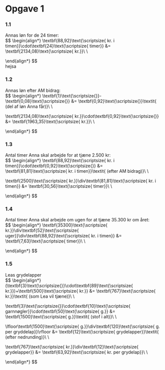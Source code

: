 <span style="font-size:0">
# elia2115, tårnbygårdskolen
</span>

# Opgave 1
### 1.1  
Annas løn for de 24 timer:  
$$
\begin{align*}
\textbf{88,92}\text{\scriptsize{ kr. i timen}}\cdot\textbf{24}\text{\scriptsize{ timer}} &= \textbf{2134,08}\text{\scriptsize{ kr.}}\\ \\ 

\end{align*}
$$  
hejsa  
### 1.2  
Annas løn efter AM bidrag:  
$$
\begin{align*}
\textbf{1}\text{\scriptsize{}}-\textbf{0,08}\text{\scriptsize{}} &= \textbf{0,92}\text{\scriptsize{}}\textit{ (del af løn Anna får)}\\ \\ 

\textbf{2134,08}\text{\scriptsize{ kr.}}\cdot\textbf{0,92}\text{\scriptsize{}} &= \textbf{1963,35}\text{\scriptsize{ kr.}}\\ \\ 

\end{align*}
$$  
### 1.3  
Antal timer Anna skal arbejde for at tjæne 2.500 kr:  
$$
\begin{align*}
\textbf{88,92}\text{\scriptsize{ kr. i timen}}\cdot\textbf{0,92}\text{\scriptsize{}} &= \textbf{81,81}\text{\scriptsize{ kr. i timen}}\textit{ (efter AM bidrag)}\\ \\ 

\textbf{2500}\text{\scriptsize{ kr.}}\div\textbf{81,81}\text{\scriptsize{ kr. i timen}} &= \textbf{30,56}\text{\scriptsize{ timer}}\\ \\ 

\end{align*}
$$  
### 1.4  
Antal timer Anna skal arbejde om ugen for at tjæne 35.300 kr om året:  
$$
\begin{align*}
\textbf{35300}\text{\scriptsize{ kr.}}\div\textbf{52}\text{\scriptsize{ uger}}\div\textbf{88,92}\text{\scriptsize{ kr. i timen}} &= \textbf{7,63}\text{\scriptsize{ timer}}\\ \\ 

\end{align*}
$$  
### 1.5  
Leas grydelapper  
$$
\begin{align*}
(\textbf{3}\text{\scriptsize{}}\cdot\textbf{89}\text{\scriptsize{ kr.}})+\textbf{500}\text{\scriptsize{ kr.}} &= \textbf{767}\text{\scriptsize{ kr.}}\textit{ (som Lea vil tjæne)}\\ \\ 

\textbf{3}\text{\scriptsize{}}\cdot\textbf{10}\text{\scriptsize{ garnnøgler}}\cdot\textbf{50}\text{\scriptsize{ g.}} &= \textbf{1500}\text{\scriptsize{ g.}}\textit{ (stof i alt)}\\ \\ 

\lfloor\textbf{1500}\text{\scriptsize{ g.}}\div\textbf{120}\text{\scriptsize{ g. per gryddelap}}\rfloor &= \textbf{12}\text{\scriptsize{ grydelapper}}\textit{ (efter nedrunding)}\\ \\ 

\textbf{767}\text{\scriptsize{ kr.}}\div\textbf{12}\text{\scriptsize{ grydelapper}} &= \textbf{63,92}\text{\scriptsize{ kr. per grydelap}}\\ \\ 

\end{align*}
$$  

